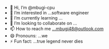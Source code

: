 - 👋 Hi, I’m @mbugi-cpu
- 👀 I’m interested in ...software engineer
- 🌱 I’m currently learning ...
- 💞️ I’m looking to collaborate on ...
- 📫 How to reach me ...mbugi48@outlook.com
- 😄 Pronouns: ...we
- ⚡ Fun fact: ...true legend never dies

<!---
mbugi-cpu/mbugi-cpu is a ✨ special ✨ repository because its `README.md` (this file) appears on your GitHub profile.
You can click the Preview link to take a look at your changes.
--->
